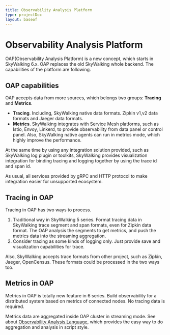 ```yaml
---
title: Observability Analysis Platform
type: projectDoc
layout: baseof
---
```

# Observability Analysis Platform
OAP(Observability Analysis Platform) is a new concept, which starts in SkyWalking 6.x. OAP replaces the 
old SkyWalking whole backend. The capabilities of the platform are following.

## OAP capabilities
OAP accepts data from more sources, which belongs two groups: **Tracing** and **Metrics**.

- **Tracing**. Including, SkyWalking native data formats. Zipkin v1,v2 data formats and Jaeger data formats.
- **Metrics**. SkyWalking integrates with Service Mesh platforms, such as Istio, Envoy, Linkerd, to provide observability from data panel 
or control panel. Also, SkyWalking native agents can run in metrics mode, which highly improve the 
performance.

At the same time by using any integration solution provided, such as SkyWalking log plugin or toolkits, 
SkyWalking provides visualization integration for binding tracing and logging together by using the 
trace id and span id.

As usual, all services provided by gRPC and HTTP protocol to make integration easier for unsupported ecosystem.

## Tracing in OAP
Tracing in OAP has two ways to process.
1. Traditional way in SkyWalking 5 series. Format tracing data in SkyWalking trace segment and span formats, 
even for Zipkin data format. The OAP analysis the segments to get metrics, and push the metrics data into
the streaming aggregation.
1. Consider tracing as some kinds of logging only. Just provide save and visualization capabilities for trace. 

Also, SkyWalking accepts trace formats from other project, such as Zipkin, Jaeger, OpenCensus.
These formats could be processed in the two ways too.

## Metrics in OAP
Metrics in OAP is totally new feature in 6 series. Build observability for a distributed system based on metrics of connected nodes.
No tracing data is required.

Metrics data are aggregated inside OAP cluster in streaming mode. See about [Observability Analysis Language](oal),
which provides the easy way to do aggregation and analysis in script style. 